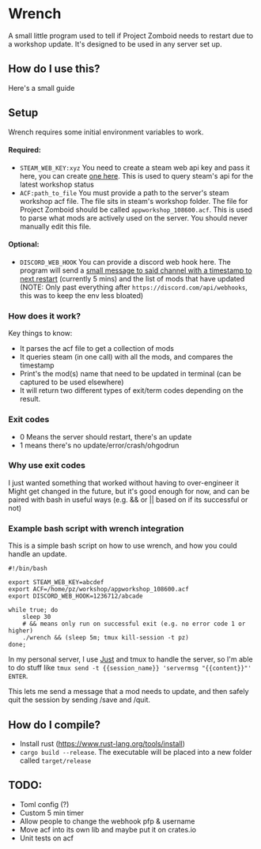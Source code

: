 # Wrench
A small little program used to tell if Project Zomboid needs to restart due to a workshop update. It's designed to be used in any server set up.

## How do I use this?
Here's a small guide

## Setup
Wrench requires some initial environment variables to work.

#### Required:
- `STEAM_WEB_KEY:xyz` You need to create a steam web api key and pass it here, you can create [one here](https://steamcommunity.com/dev). This is used to query steam's api for the latest workshop status
- `ACF:path_to_file` You must provide a path to the server's steam workshop acf file. The file sits in steam's workshop folder. The file for Project Zomboid should be called `appworkshop_108600.acf`. This is used to parse what mods are actively used on the server. You should never manually edit this file.

#### Optional:
- ``DISCORD_WEB_HOOK`` You can provide a discord web hook here. The program will send a [small message to said channel with a timestamp to next restart](https://files.vamist.dev/sarcastic-wheat-komododragon/direct.png) (currently 5 mins) and the list of mods that have updated (NOTE: Only past everything after `https://discord.com/api/webhooks`, this was to keep the env less bloated)

### How does it work?
Key things to know:
- It parses the acf file to get a collection of mods
- It queries steam (in one call) with all the mods, and compares the timestamp
- Print's the mod(s) name that need to be updated in terminal (can be captured to be used elsewhere)
- It will return two different types of exit/term codes depending on the result.

### Exit codes
- 0 Means the server should restart, there's an update
- 1 means there's no update/error/crash/ohgodrun

### Why use exit codes
I just wanted something that worked without having to over-engineer it
Might get changed in the future, but it's good enough for now, and can be paired with bash in useful ways (e.g. && or || based on if its successful or not)

### Example bash script with wrench integration
This is a simple bash script on how to use wrench, and how you could handle an update.
```
#!/bin/bash

export STEAM_WEB_KEY=abcdef
export ACF=/home/pz/workshop/appworkshop_108600.acf 
export DISCORD_WEB_HOOK=1236712/abcade
 
while true; do 
    sleep 30
    # && means only run on successful exit (e.g. no error code 1 or higher)
    ./wrench && (sleep 5m; tmux kill-session -t pz)
done;
```

In my personal server, I use [Just](https://github.com/casey/just) and tmux to handle the server, so I'm able to do stuff like
`tmux send -t {{session_name}} 'servermsg "{{content}}"' ENTER`. 

This lets me send a message that a mod needs to update, and then safely quit the session by sending /save and /quit.

## How do I compile?
- Install rust (https://www.rust-lang.org/tools/install)
- `cargo build --release`. The executable will be placed into a new folder called `target/release`

## TODO:
- Toml config (?)
- Custom 5 min timer
- Allow people to change the webhook pfp & username
- Move acf into its own lib and maybe put it on crates.io
- Unit tests on acf

